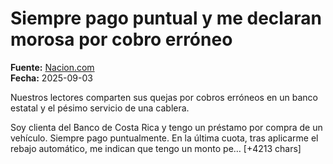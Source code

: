 # Siempre pago puntual y me declaran morosa por cobro erróneo

**Fuente:** [Nacion.com](https://www.nacion.com/opinion/cartas/siempre-pago-puntual-y-me-declaran-morosa-por/XYATZBYCMBD3XGLBZVN37XJ2AI/story/)  
**Fecha:** 2025-09-03

Nuestros lectores comparten sus quejas por cobros erróneos en un banco estatal y el pésimo servicio de una cablera.

Soy clienta del Banco de Costa Rica y tengo un préstamo por compra de un vehículo. Siempre pago puntualmente. En la última cuota, tras aplicarme el rebajo automático, me indican que tengo un monto pe… [+4213 chars]
